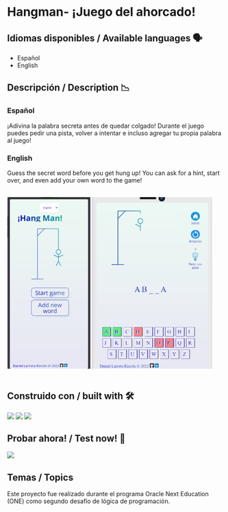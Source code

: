 # Hangman- ¡Juego del ahorcado!

## Idiomas disponibles / Available languages 🗣️
- Español
- English


## Descripción / Description 📉

### Español
¡Adivina la palabra secreta antes de quedar colgado! Durante el juego puedes pedir una pista, volver a intentar e incluso agregar tu propia palabra al juego!

### English
Guess the secret word before you get hung up! You can ask for a hint, start over, and even add your own word to the game!

<br>
<img src="img/captura1.png" height="400px" display="inline-block">
<img src="img/captura2.png" height="400px" display="inline-block">
<br><br>

## Construido con / built with 🛠️

<img src="https://img.shields.io/badge/HTML5-E34F26?style=for-the-badge&logo=html5&logoColor=white"> <img src="https://img.shields.io/badge/CSS3-1572B6?style=for-the-badge&logo=css3&logoColor=white"> <img src="https://img.shields.io/badge/JavaScript-323330?style=for-the-badge&logo=javascript&logoColor=F7DF1E">


## Probar ahora! / Test now! 🚀

<a href="https://dhlarrotar.github.io/hang_man/"> <img src="https://img.shields.io/website-up-down-green-red/http/monip.org.svg"> </a> 



## Temas / Topics
Este proyecto fue realizado durante el programa Oracle Next Education (ONE) como segundo desafío de lógica de programación.

